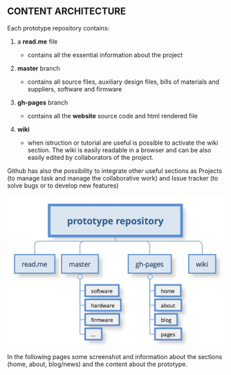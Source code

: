 ## CONTENT ARCHITECTURE

Each prototype repository contains:

1. a **read.me** file

    * contains all the essential information about the project

2. **master** branch

    * contains all source files, auxiliary design files, bills of materials and suppliers, software and firmware

3. **gh-pages** branch

    * contains all the **website** source code and html rendered file

4. **wiki**

    * when istruction or tutorial are useful is possible to activate the wiki section. The wiki is easily readable in a browser and can be also easily edited by collaborators of the project.

Github has also the possibility to integrate other useful sections as Projects (to manage task and manage the collaborative work) and Issue tracker (to solve bugs or to develop new features)

![image alt text](./assets/image_1.jpg)

In the following pages some screenshot and information about the sections (home, about, blog/news) and the content about the prototype.